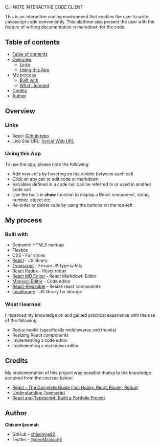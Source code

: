 CJ-NOTE INTERACTIVE CODE CLIENT

This is an interactive coding environment that enables the user to write Javascript code conveniently. This platform also present the user with the feature of writing documentation in markdown for the code.

## Table of contents

- [Table of contents](#table-of-contents)
- [Overview](#overview)
  - [Links](#links)
  - [Using this App](#using-this-app)
- [My process](#my-process)
  - [Built with](#built-with)
  - [What I learned](#what-i-learned)
- [Credits](#credits)
- [Author](#author)

## Overview

### Links

- Repo: [Github repo](https://github.com/chisomije92/cj-note-client)
- Live Site URL: [Vercel Web URL](https://cj-note-client.vercel.app/)

### Using this App

To use the app, please note the following:

- Add new cells by hovering on the divider between each cell
- Click on any cell to edit code or markdown
- Variables defined in a code cell can be referred to or used in another code cell
- Use the built-in **show** function to display a React component, string, number, object etc.
- Re-order or delete cells by using the buttons on the top-left

## My process

### Built with

- Semantic HTML5 markup
- Flexbox
- CSS - For styles
- [React](https://reactjs.org/) - JS library
- [Typescript](https://www.typescriptlang.org/) - Ensure JS type safety
- [React Redux](https://react-redux.js.org/) - React redux
- [React MD Editor](https://www.npmjs.com/package/@uiw/react-md-editor) - React Markdown Editor
- [Monaco-Editor](https://www.npmjs.com/package/@monaco-editor/react) - Code editor
- [React-Resizable](https://www.npmjs.com/package/react-resizable) - Resize react components
- [localforage](https://localforage.github.io/localForage/) - JS library for storage

### What I learned

I improved my knowledge on and gained practical experience with the use of the following:

- Redux toolkit (specifically middlewares and thunks)
- Resizing React components
- Implementing a code editor
- Implementing a markdown editor

## Credits

My implementation of this project was possible thanks to the knowledge acquired from the courses below:

- [React - The Complete Guide (incl Hooks, React Router, Redux)](https://www.udemy.com/course/react-the-complete-guide-incl-redux/)
- [Understanding Typescript](https://www.udemy.com/course/understanding-typescript/)
- [React and Typescript: Build a Portfolio Project](https://www.udemy.com/course/react-and-typescript-build-a-portfolio-project/)

## Author

**Chisom Ijeomah**

- GitHub - [chisomije92](https://github.com/chisomije92)
- Twitter - [@devManiac92](https://www.twitter.com/@devManiac92)
